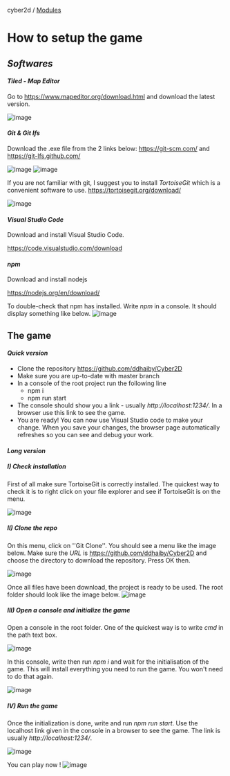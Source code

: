 cyber2d / [Modules](modules.md)

# How to setup the game

## _Softwares_
#### _Tiled - Map Editor_

Go to https://www.mapeditor.org/download.html and download the latest version.

![image](https://user-images.githubusercontent.com/72042952/171312198-01488a32-3094-4786-93a4-01faa54ddc71.png)

#### _Git & Git lfs_

Download the .exe file from the 2 links below:
https://git-scm.com/ and https://git-lfs.github.com/

![image](https://user-images.githubusercontent.com/72042952/171312625-ce8eb34f-db49-4dd2-a53b-341a200b956d.png)
![image](https://user-images.githubusercontent.com/72042952/171312315-c9cd3fe9-c717-4675-9572-a9c4b45dad9d.png)

If you are not familiar with git, I suggest you to install _TortoiseGit_ which is a convenient software to use.
https://tortoisegit.org/download/

![image](https://user-images.githubusercontent.com/72042952/171312447-43432d00-4114-4e43-8082-47960f741e89.png)

#### _Visual Studio Code_
Download and install Visual Studio Code.

https://code.visualstudio.com/download

#### _npm_
Download and install nodejs 

https://nodejs.org/en/download/

To double-check that npm has installed. Write _npm_ in a console. It should display something like below.
![image](https://user-images.githubusercontent.com/72042952/171963988-863ee360-e815-4b63-bb17-0861254e1b7e.png)

## The game
#### _Quick version_

- Clone the repository https://github.com/ddhaiby/Cyber2D
- Make sure you are up-to-date with master branch
- In a console of the root project run the following line
  - npm i
  - npm run start
- The console should show you a link - usually _http://localhost:1234/_. In a browser use this link to see the game.
- You are ready! You can now use Visual Studio code to make your change. When you save your changes, the browser page automatically refreshes so you can see and debug your work.

#### _Long version_
##### I) Check installation
First of all make sure TortoiseGit is correctly installed. The quickest way to check it is to right click on your file explorer and see if TortoiseGit is on the menu.

![image](https://user-images.githubusercontent.com/72042952/171684368-fc06f14b-b2c7-4024-be54-3306c5849497.png)

##### II) Clone the repo
On this menu, click on ''Git Clone''. You should see a menu like the image below. Make sure the _URL_ is https://github.com/ddhaiby/Cyber2D and choose the directory to download the repository. Press OK then.

![image](https://user-images.githubusercontent.com/72042952/171685595-c23d9000-c138-44b1-965f-69dfc75061e2.png)

Once all files have been download, the project is ready to be used. The root folder should look like the image below.
![image](https://user-images.githubusercontent.com/72042952/172019490-9e1bc26b-e365-40f0-9de2-ff978ba6574c.png)

##### III) Open a console and initialize the game

Open a console in the root folder. One of the quickest way is to write _cmd_ in the path text box.

![image](https://user-images.githubusercontent.com/72042952/172019427-7a64c362-0894-4803-becf-c34dbf41daf5.png)

In this console, write then run _npm i_ and wait for the initialisation of the game. This will install everything you need to run the game. You won't need to do that again.

![image](https://user-images.githubusercontent.com/72042952/172019583-478d8228-e10c-4fb4-b295-9ccbe92bf7f5.png)

##### IV) Run the game
Once the initialization is done, write and run _npm run start_. Use the localhost link given in the console in a browser to see the game. The link is usually _http://localhost:1234/_.

![image](https://user-images.githubusercontent.com/72042952/172019645-edc3fef7-9474-43f5-9cf8-2af92a8d43d2.png)

You can play now !
![image](https://user-images.githubusercontent.com/72042952/172020414-0ede451e-962c-470c-ada1-d72b35e56cfe.png)
